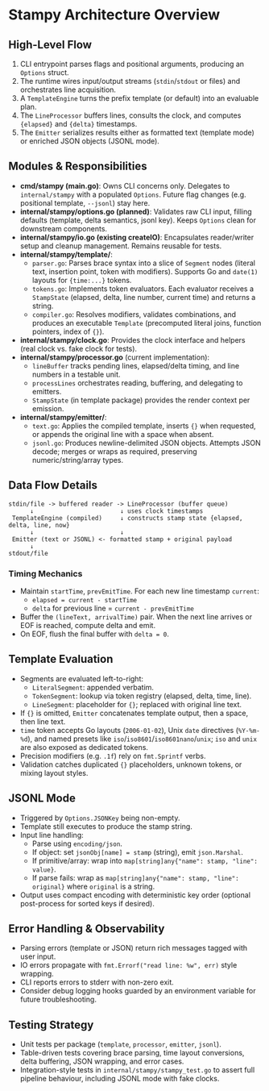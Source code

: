 # Stampy Architecture Overview

## High-Level Flow
1. CLI entrypoint parses flags and positional arguments, producing an `Options` struct.
2. The runtime wires input/output streams (`stdin`/`stdout` or files) and orchestrates line acquisition.
3. A `TemplateEngine` turns the prefix template (or default) into an evaluable plan.
4. The `LineProcessor` buffers lines, consults the clock, and computes `{elapsed}` and `{delta}` timestamps.
5. The `Emitter` serializes results either as formatted text (template mode) or enriched JSON objects (JSONL mode).

## Modules & Responsibilities
- **cmd/stampy (main.go)**: Owns CLI concerns only. Delegates to `internal/stampy` with a populated `Options`. Future flag changes (e.g. positional template, `--jsonl`) stay here.
- **internal/stampy/options.go (planned)**: Validates raw CLI input, filling defaults (template, delta semantics, jsonl key). Keeps `Options` clean for downstream components.
- **internal/stampy/io.go (existing createIO)**: Encapsulates reader/writer setup and cleanup management. Remains reusable for tests.
- **internal/stampy/template/**:
  - `parser.go`: Parses brace syntax into a slice of `Segment` nodes (literal text, insertion point, token with modifiers). Supports Go and `date(1)` layouts for `{time:...}` tokens.
  - `tokens.go`: Implements token evaluators. Each evaluator receives a `StampState` (elapsed, delta, line number, current time) and returns a string.
  - `compiler.go`: Resolves modifiers, validates combinations, and produces an executable `Template` (precomputed literal joins, function pointers, index of `{}`).
- **internal/stampy/clock.go**: Provides the clock interface and helpers (real clock vs. fake clock for tests).
- **internal/stampy/processor.go** (current implementation):
  - `lineBuffer` tracks pending lines, elapsed/delta timing, and line numbers in a testable unit.
  - `processLines` orchestrates reading, buffering, and delegating to emitters.
  - `StampState` (in template package) provides the render context per emission.
- **internal/stampy/emitter/**:
  - `text.go`: Applies the compiled template, inserts `{}` when requested, or appends the original line with a space when absent.
  - `jsonl.go`: Produces newline-delimited JSON objects. Attempts JSON decode; merges or wraps as required, preserving numeric/string/array types.

## Data Flow Details
```
stdin/file -> buffered reader -> LineProcessor (buffer queue)
      ↓                        ↓ uses clock timestamps
 TemplateEngine (compiled)     ↓ constructs stamp state {elapsed, delta, line, now}
      ↓                        ↓
 Emitter (text or JSONL) <- formatted stamp + original payload
      ↓
stdout/file
```

### Timing Mechanics
- Maintain `startTime`, `prevEmitTime`. For each new line timestamp `current`:
  - `elapsed = current - startTime`
  - `delta` for previous line = `current - prevEmitTime`
- Buffer the `(lineText, arrivalTime)` pair. When the next line arrives or EOF is reached, compute delta and emit.
- On EOF, flush the final buffer with `delta = 0`.

## Template Evaluation
- Segments are evaluated left-to-right:
  - `LiteralSegment`: appended verbatim.
  - `TokenSegment`: lookup via token registry (elapsed, delta, time, line).
  - `LineSegment`: placeholder for `{}`; replaced with original line text.
- If `{}` is omitted, `Emitter` concatenates template output, then a space, then line text.
- `time` token accepts Go layouts (`2006-01-02`), Unix `date` directives (`%Y-%m-%d`), and named presets like `iso`/`iso8601`/`iso8601nano`/`unix`; `iso` and `unix` are also exposed as dedicated tokens.
- Precision modifiers (e.g. `.1f`) rely on `fmt.Sprintf` verbs.
- Validation catches duplicated `{}` placeholders, unknown tokens, or mixing layout styles.

## JSONL Mode
- Triggered by `Options.JSONKey` being non-empty.
- Template still executes to produce the stamp string.
- Input line handling:
  - Parse using `encoding/json`.
  - If object: set `jsonObj[name] = stamp` (string), emit `json.Marshal`.
  - If primitive/array: wrap into `map[string]any{"name": stamp, "line": value}`.
  - If parse fails: wrap as `map[string]any{"name": stamp, "line": original}` where `original` is a string.
- Output uses compact encoding with deterministic key order (optional post-process for sorted keys if desired).

## Error Handling & Observability
- Parsing errors (template or JSON) return rich messages tagged with user input.
- IO errors propagate with `fmt.Errorf("read line: %w", err)` style wrapping.
- CLI reports errors to stderr with non-zero exit.
- Consider debug logging hooks guarded by an environment variable for future troubleshooting.

## Testing Strategy
- Unit tests per package (`template`, `processor`, `emitter`, `jsonl`).
- Table-driven tests covering brace parsing, time layout conversions, delta buffering, JSON wrapping, and error cases.
- Integration-style tests in `internal/stampy/stampy_test.go` to assert full pipeline behaviour, including JSONL mode with fake clocks.
